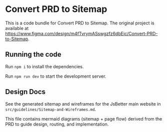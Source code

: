 # Convert PRD to Sitemap

This is a code bundle for Convert PRD to Sitemap. The original project is available at https://www.figma.com/design/m4fTvrymASswgzfz6dbEic/Convert-PRD-to-Sitemap.

## Running the code

Run `npm i` to install the dependencies.

Run `npm run dev` to start the development server.

## Design Docs

See the generated sitemap and wireframes for the JsBetter main website in `src/guidelines/Sitemap-and-Wireframes.md`.

This file contains mermaid diagrams (sitemap + page flow) derived from the PRD to guide design, routing, and implementation.
